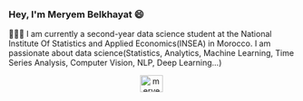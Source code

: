 ### Hey, I'm Meryem Belkhayat 😄

👩🏻‍💻 I am currently a second-year data science student at the National Institute Of Statistics and Applied Economics(INSEA) in Morocco. 
I am passionate about data science(Statistics, Analytics, Machine Learning, Time Series Analysis, Computer Vision, NLP, Deep Learning...)

<p align="center">
<a href="https://www.linkedin.com/in/meryem-belkhayat-5a90561b9/" target="blank"><img align="center" src="https://raw.githubusercontent.com/rahuldkjain/github-profile-readme-generator/master/src/images/icons/Social/linked-in-alt.svg" alt="meryem belkhayat" height="30" width="40" /></a>
</p>
